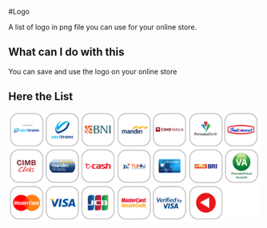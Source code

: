 #Logo

A list of logo in png file you can use for your online store.

## What can I do with this

You can save and use the logo on your online store

## Here the List

![all logo](/logo/all_logo.png)
